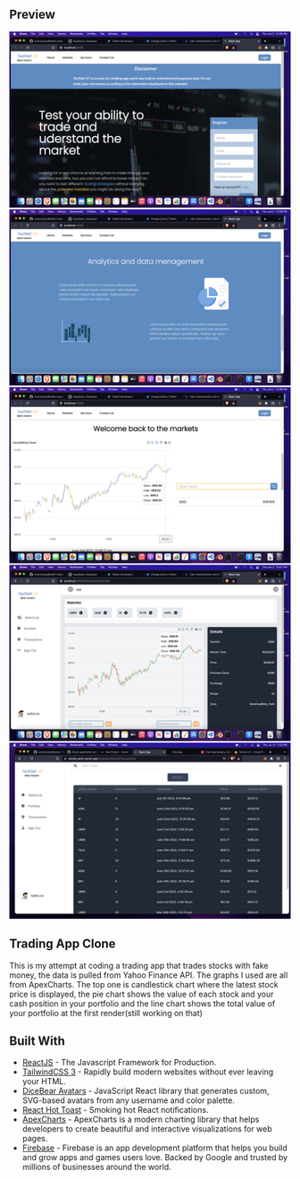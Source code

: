 ## Preview
![alt text](./images/front-1.png) 
![alt text](./images/front-2.png) 
![alt text](./images/graph.png)
![alt text](./images/dashboard.png)
![alt text](./images/tnxs.png)

## Trading App Clone

This is my attempt at coding a trading app that trades stocks with fake money, the data is pulled from Yahoo Finance API. The graphs I used are all from ApexCharts. The top one is candlestick chart where the latest stock price is displayed, the pie chart shows the value of each stock and your cash position in your portfolio and the line chart shows the total value of your portfolio at the first render(still working on that)

## Built With

- [ReactJS](https://reactjs.org/) - The Javascript Framework
  for Production.
- [TailwindCSS 3](https://tailwindcss.com/) - Rapidly build modern websites without ever leaving your HTML.
- [DiceBear Avatars](https://avatars.dicebear.com/) - JavaScript React library that generates custom, SVG-based avatars from any username and color palette.
- [React Hot Toast](https://react-hot-toast.com/) - Smoking hot React notifications.
- [ApexCharts](https://apexcharts.com/) - ApexCharts is a modern charting library that helps developers to create beautiful and interactive visualizations for web pages.
- [Firebase](https://firebase.google.com/) - Firebase is an app development platform that helps you build and grow apps and games users love. Backed by Google and trusted by millions of businesses around the world.